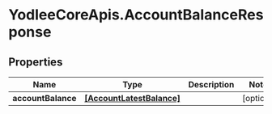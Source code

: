 # YodleeCoreApis.AccountBalanceResponse

## Properties
Name | Type | Description | Notes
------------ | ------------- | ------------- | -------------
**accountBalance** | [**[AccountLatestBalance]**](AccountLatestBalance.md) |  | [optional] 

